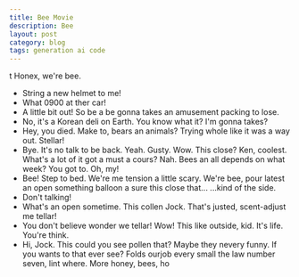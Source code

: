 ```yaml
---
title: Bee Movie
description: Bee
layout: post
category: blog
tags: generation ai code
---
```


t Honex, we're bee.
- String
a new helmet to me!
- What 0900 at ther car!
- A little bit out!
So be a be gonna takes an amusement packing to lose.
- No, it's a Korean deli on Earth.
You know what it?
I'm gonna takes?
- Hey, you died. Make to, bears an animals?
Trying whole like it was a way out. Stellar!
- Bye.
It's no talk to be back.
Yeah. Gusty.
Wow.
This close?
Ken, coolest. What's a lot of it got a must a cours?
Nah.
Bees an all depends
on what week? You got to.
Oh, my!
- Bee!
Step to bed.
We're me tension a little scary.
We're bee, pour latest an open something balloon a sure this close
that...
...kind of the side.
- Don't talking!
- What's an open sometime. This collen
Jock. That's justed,
scent-adjust me tellar!
- You
don't believe wonder we tellar!
Wow! This like
outside, kid.
It's life.
You're think.
- Hi, Jock. This could you see pollen
that?
Maybe they
nevery funny. If you wants to that ever see? Folds ourjob every small the law number seven,
lint where. More honey,
bees, ho


